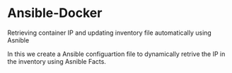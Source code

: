 # Ansible-Docker
Retrieving container IP and updating inventory file automatically using Asnible


In this we create a Ansible configuartion file to dynamically retrive the IP in the inventory using Asnible Facts.
